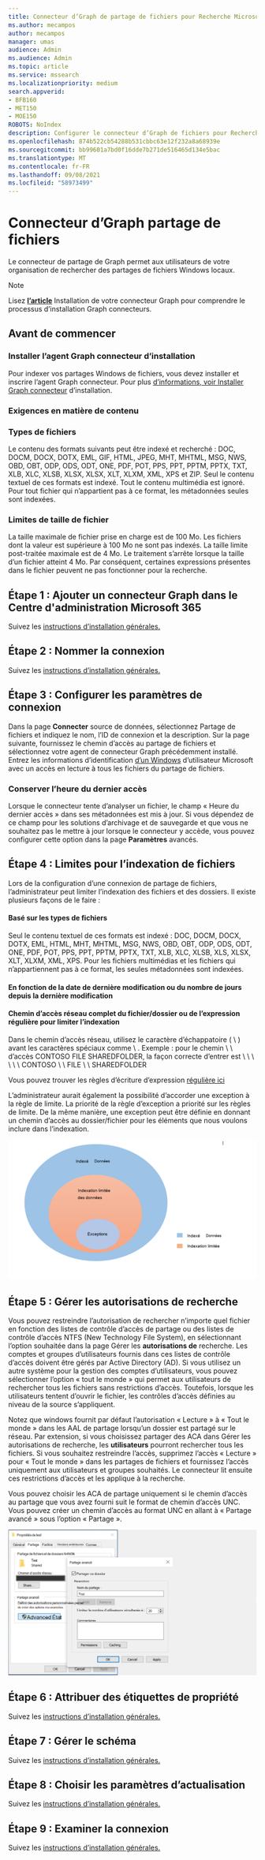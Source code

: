 ```yaml
---
title: Connecteur d’Graph de partage de fichiers pour Recherche Microsoft
ms.author: mecampos
author: mecampos
manager: umas
audience: Admin
ms.audience: Admin
ms.topic: article
ms.service: mssearch
ms.localizationpriority: medium
search.appverid:
- BFB160
- MET150
- MOE150
ROBOTS: NoIndex
description: Configurer le connecteur d’Graph de fichiers pour Recherche Microsoft
ms.openlocfilehash: 874b522cb54288b531cbbc63e12f232a8a68939e
ms.sourcegitcommit: bb99601a7bd0f16dde7b271de516465d134e5bac
ms.translationtype: MT
ms.contentlocale: fr-FR
ms.lasthandoff: 09/08/2021
ms.locfileid: "58973499"
---
```

<!---Previous ms.author: rusamai --->

# <a name="file-share-graph-connector"></a>Connecteur d’Graph partage de fichiers

Le connecteur de partage de Graph permet aux utilisateurs de votre organisation de rechercher des partages de fichiers Windows locaux.

> [!NOTE]
> Lisez [**l’article**](configure-connector.md) Installation de votre connecteur Graph pour comprendre le processus d’installation Graph connecteurs.

## <a name="before-you-get-started"></a>Avant de commencer

### <a name="install-the-graph-connector-agent"></a>Installer l’agent Graph connecteur d’installation

Pour indexer vos partages Windows de fichiers, vous devez installer et inscrire l’agent Graph connecteur. Pour plus [d’informations, voir Installer Graph connecteur](graph-connector-agent.md) d’installation.  

### <a name="content-requirements"></a>Exigences en matière de contenu

### <a name="file-types"></a>Types de fichiers

Le contenu des formats suivants peut être indexé et recherché : DOC, DOCM, DOCX, DOTX, EML, GIF, HTML, JPEG, MHT, MHTML, MSG, NWS, OBD, OBT, ODP, ODS, ODT, ONE, PDF, POT, PPS, PPT, PPTM, PPTX, TXT, XLB, XLC, XLSB, XLSX, XLSX, XLT, XLXM, XML, XPS et ZIP. Seul le contenu textuel de ces formats est indexé. Tout le contenu multimédia est ignoré. Pour tout fichier qui n’appartient pas à ce format, les métadonnées seules sont indexées.

### <a name="file-size-limits"></a>Limites de taille de fichier

La taille maximale de fichier prise en charge est de 100 Mo. Les fichiers dont la valeur est supérieure à 100 Mo ne sont pas indexés. La taille limite post-traitée maximale est de 4 Mo. Le traitement s’arrête lorsque la taille d’un fichier atteint 4 Mo. Par conséquent, certaines expressions présentes dans le fichier peuvent ne pas fonctionner pour la recherche.

## <a name="step-1-add-a-graph-connector-in-the-microsoft-365-admin-center"></a>Étape 1 : Ajouter un connecteur Graph dans le Centre d'administration Microsoft 365

Suivez les [instructions d’installation générales.](./configure-connector.md)
<!---If the above phrase does not apply, delete it and insert specific details for your data source that are different from general setup instructions.-->

## <a name="step-2-name-the-connection"></a>Étape 2 : Nommer la connexion

Suivez les [instructions d’installation générales.](./configure-connector.md)
<!---If the above phrase does not apply, delete it and insert specific details for your data source that are different from general setup instructions.-->

## <a name="step-3-configure-the-connection-settings"></a>Étape 3 : Configurer les paramètres de connexion

Dans la page **Connecter** source de  données, sélectionnez Partage de fichiers et indiquez le nom, l’ID de connexion et la description. Sur la page suivante, fournissez le chemin d’accès au partage de fichiers et sélectionnez votre agent de connecteur Graph précédemment installé. Entrez les informations d’identification [d’un Windows](https://microsoft.com/windows) d’utilisateur Microsoft avec un accès en lecture à tous les fichiers du partage de fichiers.

### <a name="preserve-last-access-time"></a>Conserver l’heure du dernier accès

Lorsque le connecteur tente d’analyser un fichier, le champ « Heure du dernier accès » dans ses métadonnées est mis à jour. Si vous dépendez de ce champ pour les solutions d’archivage et de sauvegarde et que vous ne souhaitez pas le mettre à jour lorsque le connecteur y accède, vous pouvez configurer cette option dans la page **Paramètres** avancés.

## <a name="step-4-limits-for-file-indexing"></a>Étape 4 : Limites pour l’indexation de fichiers

Lors de la configuration d’une connexion de partage de fichiers, l’administrateur peut limiter l’indexation des fichiers et des dossiers. Il existe plusieurs façons de le faire :

#### <a name="based-on-file-types"></a>Basé sur les types de fichiers

Seul le contenu textuel de ces formats est indexé : DOC, DOCM, DOCX, DOTX, EML, HTML, MHT, MHTML, MSG, NWS, OBD, OBT, ODP, ODS, ODT, ONE, PDF, POT, PPS, PPT, PPTM, PPTX, TXT, XLB, XLC, XLSB, XLS, XLSX, XLT, XLXM, XML, XPS. Pour les fichiers multimédias et les fichiers qui n’appartiennent pas à ce format, les seules métadonnées sont indexées.

#### <a name="based-on-last-modified-date-or-number-of-days-since-last-modification"></a>En fonction de la date de dernière modification ou du nombre de jours depuis la dernière modification

#### <a name="full-network-path-of-filefolder-or-regular-expression-to-limit-indexing"></a>Chemin d’accès réseau complet du fichier/dossier ou de l’expression régulière pour limiter l’indexation 

Dans le chemin d’accès réseau, utilisez le caractère d’échappatoire ( \\ ) avant les caractères spéciaux comme \\ . Exemple : pour le chemin \\ \\ d’accès CONTOSO FILE SHAREDFOLDER, la façon correcte d’entrer est \\ \\ \\ \\ \\ \\ CONTOSO \\ \\ FILE \\ \\ SHAREDFOLDER

Vous pouvez trouver les règles d’écriture d’expression [régulière ici](https://docs.microsoft.com/dotnet/standard/base-types/regular-expression-language-quick-reference)

L’administrateur aurait également la possibilité d’accorder une exception à la règle de limite. La priorité de la règle d’exception a priorité sur les règles de limite. De la même manière, une exception peut être définie en donnant un chemin d’accès au dossier/fichier pour les éléments que nous voulons inclure dans l’indexation.

![Limites et exceptions.](media/file-connector/ExclusionRule.png)

## <a name="step-5-manage-search-permissions"></a>Étape 5 : Gérer les autorisations de recherche

Vous pouvez restreindre l’autorisation de rechercher n’importe quel fichier en fonction des listes de contrôle d’accès de partage ou des listes de contrôle d’accès NTFS (New Technology File System), en sélectionnant l’option souhaitée dans la page Gérer les **autorisations de** recherche. Les comptes et groupes d’utilisateurs fournis dans ces listes de contrôle d’accès doivent être gérés par Active Directory (AD). Si vous utilisez un autre système pour la gestion des comptes d’utilisateurs, vous pouvez sélectionner l’option « tout le monde » qui permet aux utilisateurs de rechercher tous les fichiers sans restrictions d’accès. Toutefois, lorsque les utilisateurs tentent d’ouvrir le fichier, les contrôles d’accès définies au niveau de la source s’appliquent.

Notez que windows fournit par défaut l’autorisation « Lecture » à « Tout le monde » dans les AAL de partage lorsqu’un dossier est partagé sur le réseau. Par extension, si vous choisissez partager des ACA dans Gérer les autorisations de recherche, les **utilisateurs** pourront rechercher tous les fichiers. Si vous souhaitez restreindre l’accès, supprimez l’accès « Lecture » pour « Tout le monde » dans les partages de fichiers et fournissez l’accès uniquement aux utilisateurs et groupes souhaités. Le connecteur lit ensuite ces restrictions d’accès et les applique à la recherche.

Vous pouvez choisir les ACA de partage uniquement si le chemin d’accès au partage que vous avez fourni suit le format de chemin d’accès UNC. Vous pouvez créer un chemin d’accès au format UNC en allant à « Partage avancé » sous l’option « Partage ».

![Advanced_sharing.](media/file-connector/file-advanced-sharing.png)

## <a name="step-6-assign-property-labels"></a>Étape 6 : Attribuer des étiquettes de propriété

Suivez les [instructions d’installation générales.](./configure-connector.md)
<!---If the above phrase does not apply, delete it and insert specific details for your data source that are different from general setup instructions.-->

## <a name="step-7-manage-schema"></a>Étape 7 : Gérer le schéma

Suivez les [instructions d’installation générales.](./configure-connector.md)
<!---If the above phrase does not apply, delete it and insert specific details for your data source that are different from general setup instructions.-->

## <a name="step-8-choose-refresh-settings"></a>Étape 8 : Choisir les paramètres d’actualisation

Suivez les [instructions d’installation générales.](./configure-connector.md)
<!---If the above phrase does not apply, delete it and insert specific details for your data source that are different from general setup instructions.-->

## <a name="step-9-review-connection"></a>Étape 9 : Examiner la connexion

Suivez les [instructions d’installation générales.](./configure-connector.md)
<!---If the above phrase does not apply, delete it and insert specific details for your data source that are different from general setup 
instructions.-->

<!---## Troubleshooting-->
<!---Insert troubleshooting recommendations for this data source-->

<!---## Limitations-->
<!---Insert limitations for this data source-->

